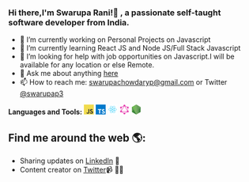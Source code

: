 ### Hi there,I'm Swarupa Rani!👋 , a passionate self-taught software developer from India.

- 🔭 I’m currently working on Personal Projects on Javascript
- 🌱 I’m currently learning React JS and Node JS/Full Stack Javascript
- 🤔 I’m looking for help with job opportunities on Javascript.I will be available for any location or else Remote.
- 💬 Ask me about anything [here](https://www.linkedin.com/in/swarupap/)
- 📫 How to reach me: swarupachowdaryp@gmail.com or Twitter [@swarupap3](https://twitter.com/swarupap3)


**Languages and Tools:**
<code><img height="20" src="https://raw.githubusercontent.com/github/explore/80688e429a7d4ef2fca1e82350fe8e3517d3494d/topics/javascript/javascript.png"></code>
<code><img height="20" src="https://raw.githubusercontent.com/github/explore/80688e429a7d4ef2fca1e82350fe8e3517d3494d/topics/typescript/typescript.png"></code>
<code><img height="20" src="https://raw.githubusercontent.com/github/explore/80688e429a7d4ef2fca1e82350fe8e3517d3494d/topics/react/react.png"></code>
<code><img height="20" src="https://raw.githubusercontent.com/github/explore/5c058a388828bb5fde0bcafd4bc867b5bb3f26f3/topics/graphql/graphql.png"></code>
<code><img height="20" src="https://raw.githubusercontent.com/github/explore/80688e429a7d4ef2fca1e82350fe8e3517d3494d/topics/nodejs/nodejs.png"></code>  

## Find me around the web 🌎: 
- Sharing updates on <a href="https://www.linkedin.com/in/swarupap/">LinkedIn</a> 💼
- Content creator on <a href ="https://twitter.com/swarupap3/">Twitter</a>📹 ✍🏾



